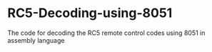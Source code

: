 RC5-Decoding-using-8051
=======================

The code for decoding the RC5 remote control codes using 8051 in assembly language